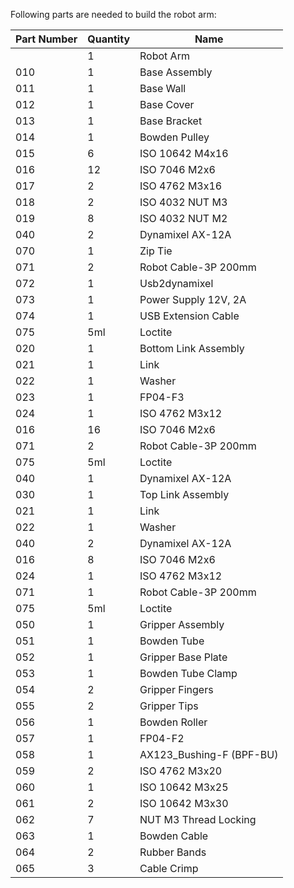 Following parts are needed to build the robot arm:

| Part Number | Quantity | Name                     |
|-------------|----------|--------------------------|
|             | 1 | Robot Arm                |
| 010         | 1 | Base Assembly            |
| 011         | 1 | Base Wall                | FDM 3D-Print                                  |
| 012         | 1 | Base Cover               | FDM 3D-Print                                  |
| 013         | 1 | Base Bracket             | FDM 3D-Print                                  |
| 014         | 1 | Bowden Pulley            | SLA 3D-Print                                  |
| 015         | 6 | ISO 10642 M4x16          | Countersunk                                   |
| 016         | 12 | ISO 7046 M2x6            | Robotis Part                                  | http://en.robotis.com/shop_en/item.php?it_id=903-0056-000#sit_inf  |
| 017         | 2 | ISO 4762 M3x16           |
| 018         | 2 | ISO 4032 NUT M3          |
| 019         | 8 | ISO 4032 NUT M2          | Robotis Part                                  |
| 040         | 2 | Dynamixel AX-12A         | Robotis Part                                  | https://www.robotis.us/dynamixel-ax-12a/                           |
| 070         | 1 | Zip Tie                  |
| 071         | 2 | Robot Cable-3P 200mm     | Robotis Part                                  | https://www.robotis.us/robot-cable-3p-200mm-10pcs/                 |
| 072         | 1 | Usb2dynamixel            | Robotis Part                                  | https://emanual.robotis.com/docs/en/parts/interface/usb2dynamixel/ |
| 073         | 1 | Power Supply 12V, 2A     |
| 074         | 1 | USB Extension Cable      |
| 075         | 5ml      | Loctite                  | Apply to 016,024                              |
| 020         | 1 | Bottom Link Assembly     |
| 021         | 1 | Link                     | SLA 3D-Print                                  |
| 022         | 1 | Washer                   | SLA 3D-Print                                  |
| 023         | 1 | FP04-F3                  | Robotis Part                                  | https://www.robotis.us/fp04-f3-10pcs/                              |
| 024         | 1 | ISO 4762 M3x12           | Robotis Part                                  |
| 016         | 16 | ISO 7046 M2x6            | Robotis Part                                  |
| 071         | 2 | Robot Cable-3P 200mm     | Robotis Part                                  | https://www.robotis.us/robot-cable-3p-200mm-10pcs/                 |
| 075         | 5ml      | Loctite                  | Apply to 016,024                              |
| 040         | 1 | Dynamixel AX-12A         | Robotis Part                                  |
| 030         | 1 | Top Link Assembly        |
| 021         | 1 | Link                     | SLA 3D-Print                                  |
| 022         | 1 | Washer                   | SLA 3D-Print                                  |
| 040         | 2        | Dynamixel AX-12A         | Robotis Part                                  |
| 016         | 8        | ISO 7046 M2x6            |
| 024         | 1        | ISO 4762 M3x12           |
| 071         | 1 | Robot Cable-3P 200mm     | Robotis Part                                  |
| 075         | 5ml      | Loctite                  | Apply to 016,024                              |
| 050         | 1        | Gripper Assembly         |
| 051         | 1        | Bowden Tube              | length ca. 500m, inside d: 2mm, outside d:4mm |
| 052         | 1        | Gripper Base Plate       | SLA 3D-Print                                  |
| 053         | 1        | Bowden Tube Clamp        | SLA 3D-Print                                  |
| 054         | 2        | Gripper Fingers          | SLA 3D-Print                                  |
| 055         | 2        | Gripper Tips             | SLA 3D-Print                                  |
| 056         | 1        | Bowden Roller            | SLA 3D-Print                                  |
| 057         | 1        | FP04-F2                  | Robotis Part                                  | http://en.robotis.com/shop_en/item.php?it_id=903-0036-001          |
| 058         | 1        | AX123_Bushing-F (BPF-BU) | Robotis Part                                  |
| 059         | 2        | ISO 4762 M3x20           |
| 060         | 1        | ISO 10642 M3x25          |
| 061         | 2        | ISO 10642 M3x30          |
| 062         | 7        | NUT M3 Thread Locking    |
| 063         | 1        | Bowden Cable             | length ca. 500m, outside d:2mm                |
| 064         | 2        | Rubber Bands             | length ca. 200mm                              |
| 065         | 3 | Cable Crimp              | endstop for bowden cable                      |